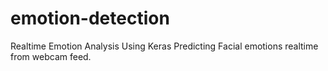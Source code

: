 # emotion-detection
Realtime Emotion Analysis Using Keras Predicting  Facial emotions realtime from webcam feed.
